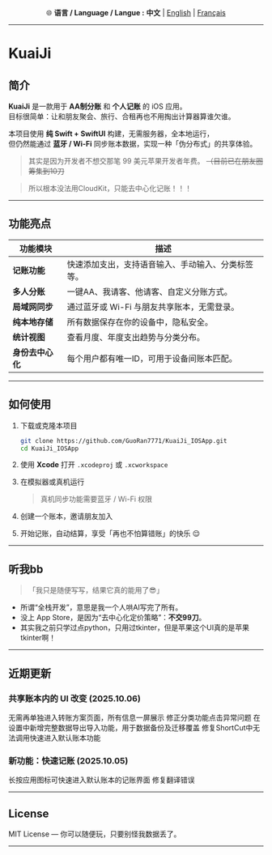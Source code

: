 <p align="center">
  🌐 <b>语言 / Language / Langue :</b>
  <b>中文</b> |
  <a href="README_EN.md">English</a> |
  <a href="README_FR.md">Français</a>
</p>

---
# KuaiJi   

## 简介

**KuaiJi** 是一款用于 **AA制分账** 和 **个人记账** 的 iOS 应用。  
目标很简单：让和朋友聚会、旅行、合租再也不用掏出计算器算谁欠谁。  

本项目使用 **纯 Swift + SwiftUI** 构建，无需服务器，全本地运行，  
但仍然能通过 **蓝牙 / Wi-Fi** 同步账本数据，实现一种「伪分布式」的共享体验。  
> 其实是因为开发者不想交那笔 99 美元苹果开发者年费。 ~~（目前已在朋友圈筹集到10刀~~

> 所以根本没法用CloudKit，只能去中心化记账！！！
---

## 功能亮点

| 功能模块 | 描述 |
|-----------|------|
| **记账功能** | 快速添加支出，支持语音输入、手动输入、分类标签等。 |
| **多人分账** | 一键AA、我请客、他请客、自定义分账方式。 |
| **局域网同步** | 通过蓝牙或 Wi-Fi 与朋友共享账本，无需登录。 |
| **纯本地存储** | 所有数据保存在你的设备中，隐私安全。 |
| **统计视图** | 查看月度、年度支出趋势与分类分布。 |
| **身份去中心化** | 每个用户都有唯一ID，可用于设备间账本匹配。 |

---

## 如何使用

1. 下载或克隆本项目  
   ```bash
   git clone https://github.com/GuoRan7771/KuaiJi_IOSApp.git
   cd KuaiJi_IOSApp

2. 使用 **Xcode** 打开 `.xcodeproj` 或 `.xcworkspace`
3. 在模拟器或真机运行

   > 真机同步功能需要蓝牙 / Wi-Fi 权限
4. 创建一个账本，邀请朋友加入
5. 开始记账，自动结算，享受「再也不怕算错账」的快乐 😌

---

## 听我bb

> 「我只是随便写写，结果它真的能用了😎」

* 所谓“全栈开发”，意思是我一个人哄AI写完了所有。
* 没上 App Store，是因为“去中心化定价策略”：**不交99刀**。
* 其实我之前只学过点python，只用过tkinter，但是苹果这个UI真的是苹果tkinter啊！

---

## 近期更新

### 共享账本内的 UI 改变 (2025.10.06)

无需再单独进入转账方案页面，所有信息一屏展示
修正分类功能点击异常问题
在设置中新增完整数据导出导入功能，用于数据备份及迁移覆盖
修复ShortCut中无法调用快速进入默认账本功能

### 新功能：快速记账 (2025.10.05)

长按应用图标可快速进入默认账本的记账界面
修复翻译错误

---

## License

MIT License — 你可以随便玩，只要别怪我数据丢了。

---
